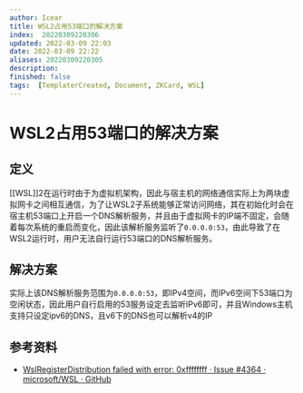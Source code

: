 ```yaml
---
author: Icear
title: WSL2占用53端口的解决方案
index:  20220309220306
updated: 2022-03-09 22:03
date: 2022-03-09 22:22
aliases: 20220309220305 
description: 
finished: false
tags:  [TemplaterCreated, Document, ZKCard, WSL]
---
```


# WSL2占用53端口的解决方案



## 定义

[[WSL]]2在运行时由于为虚拟机架构，因此与宿主机的网络通信实际上为两块虚拟网卡之间相互通信，为了让WSL2子系统能够正常访问网络，其在初始化时会在宿主机53端口上开启一个DNS解析服务，并且由于虚拟网卡的IP端不固定，会随着每次系统的重启而变化，因此该解析服务监听了`0.0.0.0:53`，由此导致了在WSL2运行时，用户无法自行运行53端口的DNS解析服务。

## 解决方案

实际上该DNS解析服务范围为`0.0.0.0:53`，即IPv4空间，而IPv6空间下53端口为空闲状态，因此用户自行启用的53服务设定去监听IPv6即可，并且Windows主机支持只设定ipv6的DNS，且v6下的DNS也可以解析v4的IP

## 参考资料

- [WslRegisterDistribution failed with error: 0xffffffff · Issue #4364 · microsoft/WSL · GitHub](https://github.com/microsoft/WSL/issues/4364)
